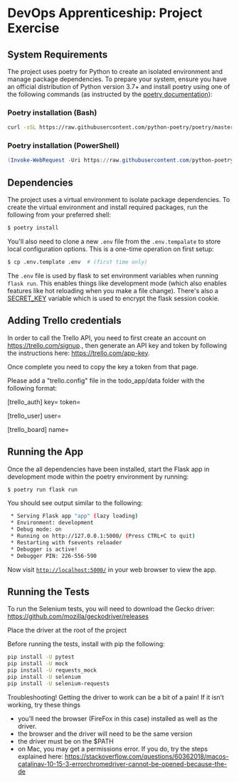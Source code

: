 # DevOps Apprenticeship: Project Exercise

## System Requirements

The project uses poetry for Python to create an isolated environment and manage package dependencies. To prepare your system, ensure you have an official distribution of Python version 3.7+ and install poetry using one of the following commands (as instructed by the [poetry documentation](https://python-poetry.org/docs/#system-requirements)):

### Poetry installation (Bash)

```bash
curl -sSL https://raw.githubusercontent.com/python-poetry/poetry/master/get-poetry.py | python
```

### Poetry installation (PowerShell)

```powershell
(Invoke-WebRequest -Uri https://raw.githubusercontent.com/python-poetry/poetry/master/get-poetry.py -UseBasicParsing).Content | python
```

## Dependencies

The project uses a virtual environment to isolate package dependencies. To create the virtual environment and install required packages, run the following from your preferred shell:

```bash
$ poetry install
```

You'll also need to clone a new `.env` file from the `.env.tempalate` to store local configuration options. This is a one-time operation on first setup:

```bash
$ cp .env.template .env  # (first time only)
```

The `.env` file is used by flask to set environment variables when running `flask run`. This enables things like development mode (which also enables features like hot reloading when you make a file change). There's also a [SECRET_KEY](https://flask.palletsprojects.com/en/1.1.x/config/#SECRET_KEY) variable which is used to encrypt the flask session cookie.

## Adding Trello credentials
In order to call the Trello API, you need to first create an account on https://trello.com/signup., then generate an API key and token by following the
instructions here: https://trello.com/app-key.

Once complete you need to copy the key a token from that page.

Please add a "trello.config" file in the todo_app/data folder with the following format:

[trello_auth]
key=<Trello Key>
token=<Trello Token> 

[trello_user]
user=<The Trello user>

[trello_board]
name=<The Trello board to open>


## Running the App

Once the all dependencies have been installed, start the Flask app in development mode within the poetry environment by running:
```bash
$ poetry run flask run
```

You should see output similar to the following:
```bash
 * Serving Flask app "app" (lazy loading)
 * Environment: development
 * Debug mode: on
 * Running on http://127.0.0.1:5000/ (Press CTRL+C to quit)
 * Restarting with fsevents reloader
 * Debugger is active!
 * Debugger PIN: 226-556-590
```
Now visit [`http://localhost:5000/`](http://localhost:5000/) in your web browser to view the app.

## Running the Tests

To run the Selenium tests, you will need to download the Gecko driver:
https://github.com/mozilla/geckodriver/releases

Place the driver at the root of the project

Before running the tests, install with pip the following:
```bash
pip install -U pytest
pip install -U mock
pip install -U requests_mock
pip install -U selenium
pip install -U selenium-requests
```

Troubleshooting!
Getting the driver to work can be a bit of a pain! If it isn’t working, try these things
* you’ll need the browser (FireFox in this case) installed as well as the driver.
* the browser and the driver will need to be the same version
* the driver must be on the $PATH
* on Mac, you may get a permissions error. If you do, try the steps explained here:
https://stackoverflow.com/questions/60362018/macos-catalinav-10-15-3-errorchromedriver-cannot-be-opened-because-the-de